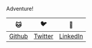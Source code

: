 Adventure!

|      🐱     |      🐦     |      🔗      | 
| ----------- | ---------- | ----------- |
| [Github](https://github.com/vviggyy) | [Twitter](https://twitter.com/ViggyVanchi) | [LinkedIn](https://www.linkedin.com/in/vignesh-vanchinathan-a495b7199/) |

